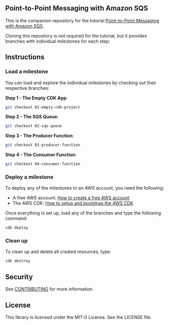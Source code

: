 ## Point-to-Point Messaging with Amazon SQS

This is the companion repository for the tutorial [Point-to-Point Messaging with Amazon SQS](https://community.aws/tutorials/application-integration-patterns/point-to-point-messaging-with-sqs).

Cloning this repository is not required for the tutorial, but it provides branches with individual milestones for each step:

## Instructions

### Load a milestone 
You can load and explore the individual milestones by checking out their respective branches:

**Step 1 - The Empty CDK App**:

```bash
git checkout 01-empty-cdk-project
```

**Step 2 - The SQS Queue**:

```bash
git checkout 02-sqs-queue
```

**Step 3 - The Producer Function**:

```bash
git checkout 03-producer-function
```

**Step 4 - The Consumer Function**:

```bash
git checkout 04-consumer-function
```

### Deploy a milestone

To deploy any of the milestones to an AWS account, you need the following:
- A free AWS account: [How to create a free AWS account](https://aws.amazon.com/getting-started/guides/setup-environment/)
- The AWS CDK: [How to setup and bootstrap the AWS CDK](https://aws.amazon.com/getting-started/guides/setup-cdk/)

Once everything is set up, load any of the branches and type the following command:

```bash
cdk deploy
```

### Clean up

To clean up and delete all created resources, type:

```bash
cdk destroy
```

## Security

See [CONTRIBUTING](CONTRIBUTING.md#security-issue-notifications) for more information.

## License

This library is licensed under the MIT-0 License. See the LICENSE file.
